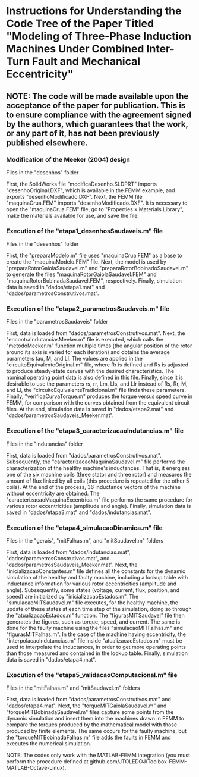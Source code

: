# Instructions for Understanding the Code Tree of the Paper Titled "Modeling of Three-Phase Induction Machines Under Combined Inter-Turn Fault and Mechanical Eccentricity"

## NOTE: The code will be made available upon the acceptance of the paper for publication. This is to ensure compliance with the agreement signed by the authors, which guarantees that the work, or any part of it, has not been previously published elsewhere.

### Modification of the Meeker (2004) design
Files in the "desenhos" folder

First, the SolidWorks file "modificaDesenho.SLDPRT" imports "desenhoOriginal.DXF", which is available in the FEMM example, and exports "desenhoModificado.DXF". Next, the FEMM file "maquinaCrua.FEM" imports "desenhoModificado.DXF". It is necessary to open the "maquinaCrua.FEM" file, go to "Properties » Materials Library", make the materials available for use, and save the file.

### Execution of the "etapa1_desenhosSaudaveis.m" file
Files in the "desenhos" folder

First, the "preparaModelo.m" file uses "maquinaCrua.FEM" as a base to create the "maquinaModelo.FEM" file. Next, the model is used by "preparaRotorGaiolaSaudavel.m" and "preparaRotorBobinadoSaudavel.m" to generate the files "maquinaRotorGaiolaSaudavel.FEM" and "maquinaRotorBobinadaSaudavel.FEM", respectively. Finally, simulation data is saved in "dados/etapa1.mat" and "dados/parametrosConstrutivos.mat".

### Execution of the "etapa2_parametrosSaudaveis.m" file
Files in the "parametrosSaudaveis" folder

First, data is loaded from "dados/parametrosConstrutivos.mat". Next, the "encontraIndutanciasMeeker.m" file is executed, which calls the "metodoMeeker.m" function multiple times (the angular position of the rotor around its axis is varied for each iteration) and obtains the average parameters tau, M, and Ll. The values are applied in the "circuitoEquivalenteOriginal.m" file, where Rr is defined and Rs is adjusted to produce steady-state curves with the desired characteristics. The nominal operating point data is also defined in this file. Finally, since it is desirable to use the parameters rs, rr, Lm, Lls, and Llr instead of Rs, Rr, M, and Ll, the "circuitoEquivalenteTradicional.m" file finds these parameters. Finally, "verificaCurvaTorque.m" produces the torque versus speed curve in FEMM, for comparison with the curves obtained from the equivalent circuit files. At the end, simulation data is saved in "dados/etapa2.mat" and "dados/parametrosSaudaveis_Meeker.mat".

### Execution of the "etapa3_caracterizacaoIndutancias.m" file
Files in the "indutancias" folder

First, data is loaded from "dados/parametrosConstrutivos.mat". Subsequently, the "caracterizacaoMaquinaSaudavel.m" file performs the characterization of the healthy machine's inductances. That is, it energizes one of the six machine coils (three stator and three rotor) and measures the amount of flux linked by all coils (this procedure is repeated for the other 5 coils). At the end of the process, 36 inductance vectors of the machine without eccentricity are obtained. The "caracterizacaoMaquinaExcentrica.m" file performs the same procedure for various rotor eccentricities (amplitude and angle). Finally, simulation data is saved in "dados/etapa3.mat" and "dados/indutancias.mat".

### Execution of the "etapa4_simulacaoDinamica.m" file
Files in the "gerais", "mitFalhas.m", and "mitSaudavel.m" folders

First, data is loaded from "dados/indutancias.mat", "dados/parametrosConstrutivos.mat", and "dados/parametrosSaudaveis_Meeker.mat". Next, the "inicializacaoConstantes.m" file defines all the constants for the dynamic simulation of the healthy and faulty machine, including a lookup table with inductance information for various rotor eccentricities (amplitude and angle). Subsequently, some states (voltage, current, flux, position, and speed) are initialized by "inicializacaoEstados.m". The "simulacaoMITSaudavel.m" file executes, for the healthy machine, the update of these states at each time step of the simulation, doing so through the "atualizacaoEstados.m" function. The "figurasMITSaudavel" file then generates the figures, such as torque, speed, and current. The same is done for the faulty machine using the files "simulacaoMITFalhas.m" and "figurasMITFalhas.m". In the case of the machine having eccentricity, the "interpolacaoIndutancias.m" file inside "atualizacaoEstados.m" must be used to interpolate the inductances, in order to get more operating points than those measured and contained in the lookup table. Finally, simulation data is saved in "dados/etapa4.mat".

### Execution of the "etapa5_validacaoComputacional.m" file
Files in the "mitFalhas.m" and "mitSaudavel.m" folders

First, data is loaded from "dados/parametrosConstrutivos.mat" and "dados/etapa4.mat". Next, the "torqueMITGaiolaSaudavel.m" and "torqueMITBobinadaSaudavel.m" files capture some points from the dynamic simulation and insert them into the machines drawn in FEMM to compare the torques produced by the mathematical model with those produced by finite elements. The same occurs for the faulty machine, but the "torqueMITBobinadaFalhas.m" file adds the faults in FEMM and executes the numerical simulation.

NOTE: The codes only work with the MATLAB-FEMM integration (you must perform the procedure defined at github.com/JTOLEDOJ/Toolbox-FEMM-MATLAB-Octave-Linux).
